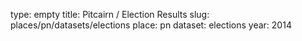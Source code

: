 type: empty
title: Pitcairn / Election Results
slug: places/pn/datasets/elections
place: pn
dataset: elections
year: 2014
